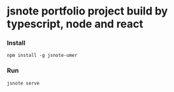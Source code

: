 # jsnote portfolio project build by typescript, node and react

### Install

```
npm install -g jsnote-umer
```

### Run

```
jsnote serve
```
